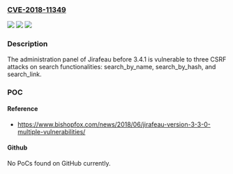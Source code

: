 ### [CVE-2018-11349](https://cve.mitre.org/cgi-bin/cvename.cgi?name=CVE-2018-11349)
![](https://img.shields.io/static/v1?label=Product&message=n%2Fa&color=blue)
![](https://img.shields.io/static/v1?label=Version&message=n%2Fa&color=blue)
![](https://img.shields.io/static/v1?label=Vulnerability&message=n%2Fa&color=brighgreen)

### Description

The administration panel of Jirafeau before 3.4.1 is vulnerable to three CSRF attacks on search functionalities: search_by_name, search_by_hash, and search_link.

### POC

#### Reference
- https://www.bishopfox.com/news/2018/06/jirafeau-version-3-3-0-multiple-vulnerabilities/

#### Github
No PoCs found on GitHub currently.

